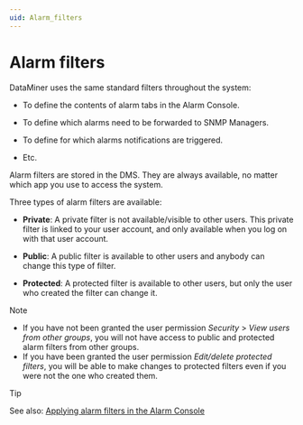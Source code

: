 ```yaml
---
uid: Alarm_filters
---
```


# Alarm filters

DataMiner uses the same standard filters throughout the system:

- To define the contents of alarm tabs in the Alarm Console.

- To define which alarms need to be forwarded to SNMP Managers.

- To define for which alarms notifications are triggered.

- Etc.

Alarm filters are stored in the DMS. They are always available, no matter which app you use to access the system.

Three types of alarm filters are available:

- **Private**: A private filter is not available/visible to other users. This private filter is linked to your user account, and only available when you log on with that user account.

- **Public**: A public filter is available to other users and anybody can change this type of filter.

- **Protected**: A protected filter is available to other users, but only the user who created the filter can change it.

> [!NOTE]
> - If you have not been granted the user permission *Security* > *View users from other groups*, you will not have access to public and protected alarm filters from other groups.
> - If you have been granted the user permission *Edit/delete protected filters*, you will be able to make changes to protected filters even if you were not the one who created them.

> [!TIP]
> See also:
> [Applying alarm filters in the Alarm Console](xref:ApplyingAlarmFiltersInTheAlarmConsole#applying-alarm-filters-in-the-alarm-console)
